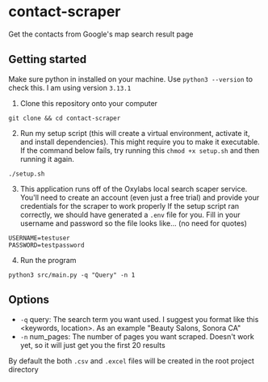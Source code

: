 # contact-scraper

Get the contacts from Google's map search result page 

## Getting started
Make sure python in installed on your machine. Use `python3 --version` to check this. I am using version `3.13.1`

1. Clone this repository onto your computer 
```
git clone && cd contact-scraper
```
2. Run my setup script (this will create a virtual environment, activate it, and install dependencies). This might require you to make it executable. If the command below fails, try running this `chmod +x setup.sh` and then running it again.
```
./setup.sh
```
3. This application runs off of the Oxylabs local search scaper service. You'll need to create an account (even just a free trial) and provide your credentials for the scraper to work properly
If the setup script ran correctly, we should have generated a `.env` file for you. Fill in your username and password so the file looks like... (no need for quotes)
```
USERNAME=testuser
PASSWORD=testpassword
```
4. Run the program
```
python3 src/main.py -q "Query" -n 1
```

## Options
- `-q` query: The search term you want used. I suggest you format like this <keywords, location>. As an example "Beauty Salons, Sonora CA"
- `-n` num_pages: The number of pages you want scraped. Doesn't work yet, so it will just get you the first 20 results

By default the both `.csv` and `.excel` files will be created in the root project directory